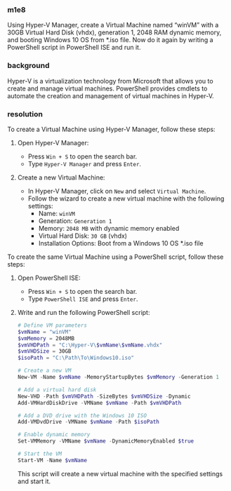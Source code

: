 ### m1e8

<p>Using Hyper-V Manager, create a Virtual Machine named “winVM” with a 30GB Virtual Hard Disk (vhdx), generation 1, 2048 RAM dynamic memory, and booting Windows 10 OS from *.iso file. Now do it again by writing a PowerShell script in PowerShell ISE and run it.</p>

### background

<p>Hyper-V is a virtualization technology from Microsoft that allows you to create and manage virtual machines. PowerShell provides cmdlets to automate the creation and management of virtual machines in Hyper-V.</p>

### resolution

To create a Virtual Machine using Hyper-V Manager, follow these steps:

1. Open Hyper-V Manager:
   - Press `Win + S` to open the search bar.
   - Type `Hyper-V Manager` and press `Enter`.

2. Create a new Virtual Machine:
   - In Hyper-V Manager, click on `New` and select `Virtual Machine`.
   - Follow the wizard to create a new virtual machine with the following settings:
     - Name: `winVM`
     - Generation: `Generation 1`
     - Memory: `2048 MB` with dynamic memory enabled
     - Virtual Hard Disk: `30 GB` (vhdx)
     - Installation Options: Boot from a Windows 10 OS *.iso file

To create the same Virtual Machine using a PowerShell script, follow these steps:

1. Open PowerShell ISE:
   - Press `Win + S` to open the search bar.
   - Type `PowerShell ISE` and press `Enter`.

2. Write and run the following PowerShell script:
   ```powershell
   # Define VM parameters
   $vmName = "winVM"
   $vmMemory = 2048MB
   $vmVHDPath = "C:\Hyper-V\$vmName\$vmName.vhdx"
   $vmVHDSize = 30GB
   $isoPath = "C:\Path\To\Windows10.iso"

   # Create a new VM
   New-VM -Name $vmName -MemoryStartupBytes $vmMemory -Generation 1

   # Add a virtual hard disk
   New-VHD -Path $vmVHDPath -SizeBytes $vmVHDSize -Dynamic
   Add-VMHardDiskDrive -VMName $vmName -Path $vmVHDPath

   # Add a DVD drive with the Windows 10 ISO
   Add-VMDvdDrive -VMName $vmName -Path $isoPath

   # Enable dynamic memory
   Set-VMMemory -VMName $vmName -DynamicMemoryEnabled $true

   # Start the VM
   Start-VM -Name $vmName
   ```
   This script will create a new virtual machine with the specified settings and start it.